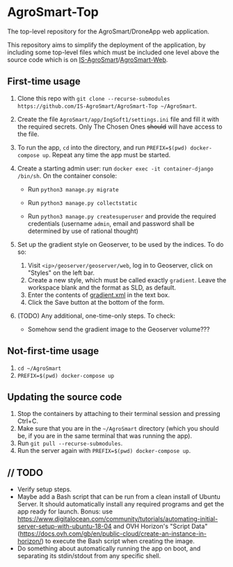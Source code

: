 # AgroSmart-Top
The top-level repository for the AgroSmart/DroneApp web application.

This repository aims to simplify the deployment of the application, by including some top-level files which must be included one level above the source code which is on [IS-AgroSmart](https://github.com/IS-AgroSmart)/[AgroSmart-Web](https://github.com/IS-AgroSmart/AgroSmart-Web).

## First-time usage

1. Clone this repo with `git clone --recurse-submodules https://github.com/IS-AgroSmart/AgroSmart-Top ~/AgroSmart`.

2. Create the file `AgroSmart/app/IngSoft1/settings.ini` file and fill it with the required secrets. Only The Chosen Ones ~~should~~ will have access to the file.

3. To run the app, `cd` into the directory, and run `PREFIX=$(pwd) docker-compose up`. Repeat any time the app must be started.

4. Create a starting admin user: run `docker exec -it container-django /bin/sh`. On the container console:

   * Run  `python3 manage.py migrate`

   * Run  `python3 manage.py collectstatic`

   * Run `python3 manage.py createsuperuser` and provide the required credentials (username `admin`, email and password shall be determined by use of rational thought)

5. Set up the gradient style on Geoserver, to be used by the indices. To do so:
 
   1. Visit `<ip>/geoserver/geoserver/web`, log in to Geoserver, click on "Styles" on the left bar.
   2. Create a new style, which must be called exactly `gradient`. Leave the workspace blank and the format as SLD, as default.
   3. Enter the contents of [gradient.xml](gradient.xml) in the text box.
   4. Click the Save button at the bottom of the form.

7. (TODO) Any additional, one-time-only steps. To check:

   * Somehow send the gradient image to the Geoserver volume???

## Not-first-time usage

1. `cd ~/AgroSmart`
2. `PREFIX=$(pwd) docker-compose up`

## Updating the source code

1. Stop the containers by attaching to their terminal session and pressing Ctrl+C.
2. Make sure that you are in the `~/AgroSmart` directory (which you should be, if you are in the same terminal that was running the app).
3. Run `git pull --recurse-submodules`.
4. Run the server again with `PREFIX=$(pwd) docker-compose up`.

## // TODO

* Verify setup steps.
* Maybe add a Bash script that can be run from a clean install of Ubuntu Server. It should automatically install any required programs and get the app ready for launch. Bonus: use https://www.digitalocean.com/community/tutorials/automating-initial-server-setup-with-ubuntu-18-04 and OVH Horizon's "Script Data" (https://docs.ovh.com/gb/en/public-cloud/create-an-instance-in-horizon/) to execute the Bash script when creating the image.
* Do something about automatically running the app on boot, and separating its stdin/stdout from any specific shell.

